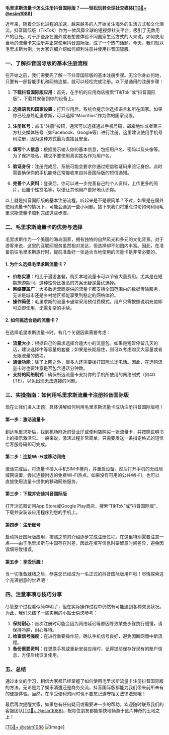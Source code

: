 **毛里求斯流量卡怎么注册抖音国际版？——轻松玩转全球社交媒体[[TG💪+ @esim1088](https://t.me/s/esim1088)]**

近年来，随着全球化进程的加速，越来越多的人开始关注海外的生活方式和文化潮流。抖音国际版（TikTok）作为一款风靡全球的短视频社交平台，吸引了无数用户的目光。对于那些身在国外或者想要体验不同国家生活方式的人来说，如何使用当地的流量卡来注册并正常使用抖音国际版，成了一个热门话题。今天，我们就以毛里求斯为例，为大家详细介绍如何顺利注册并使用抖音国际版。

### **一、了解抖音国际版的基本注册流程**

在开始之前，我们需要先了解一下抖音国际版的基本注册步骤。无论你身处何地，只要有一部智能手机和网络连接，就可以轻松完成注册。以下是通用的注册步骤：

1. **下载抖音国际版应用**：首先，在手机的应用商店搜索“TikTok”或“抖音国际版”，下载并安装到你的设备上。
   
2. **选择语言和国家设置**：打开应用后，系统会提示你选择语言和所在国家。如果你已经身处毛里求斯，可以选择“Mauritius”作为你的国家设置。

3. **注册账号**：点击“注册”按钮，通常可以选择通过手机号码、邮箱地址或者第三方社交媒体账号（如Facebook、Google等）进行注册。这里建议使用手机号码注册，因为这种方式最为直接且安全。

4. **填写个人信息**：根据提示输入你的基本信息，包括用户名、密码以及头像等。为了保护隐私，建议不要使用真实姓名作为用户名。

5. **验证身份**：注册完成后，系统可能会要求你通过短信验证码来验证身份。此时需要确保你的手机能够正常接收来自抖音国际版的短信通知。

6. **完善个人资料**：登录后，你可以进一步完善自己的个人资料，上传更多的照片，设置个性签名等，以便让其他用户更好地认识你。

以上就是抖音国际版的基本注册流程，听起来是不是很简单？不过，如果是在国外使用流量卡的情况下，可能会遇到一些小问题。接下来我们将重点讨论如何利用毛里求斯流量卡顺利完成这些步骤。

### **二、毛里求斯流量卡的优势与选择**

毛里求斯作为一个美丽的海岛国家，拥有独特的自然风光和多元的文化背景。对于游客来说，这里的互联网服务虽然相对发达，但选择却不如国内丰富。因此，在准备前往毛里求斯旅行时，提前准备好一张适合当地使用的流量卡是非常必要的。

#### **1. 为什么选择毛里求斯流量卡？**
- **价格实惠**：相比于漫游套餐，购买本地流量卡可以节省大量费用。尤其是在短期旅游期间，这种性价比极高的方案无疑是最优选择。
- **网络覆盖广**：大多数运营商提供的流量卡都支持全国范围内的数据传输服务，无论是城市还是乡村地区都能享受到稳定的网络体验。
- **操作简便**：毛里求斯的流量卡通常采用预付费模式，用户只需按照说明充值即可立即使用，无需复杂的手续。

#### **2. 如何挑选合适的流量卡？**
在选择毛里求斯流量卡时，有几个关键因素需要考虑：
- **流量大小**：根据自己的需求选择合适大小的流量包。如果是短暂停留几天的话，建议选择中等容量的套餐；如果是长期居住，则可以考虑购买大容量或者无限流量的选项。
- **通话功能**：除了上网之外，很多人还需要拨打国际长途电话。因此，在选购流量卡时也要注意是否包含通话分钟数。
- **支持的网络制式**：确保所选流量卡支持你的手机所使用的网络制式（如4G LTE），以免出现无法连接的问题。

### **三、实操指南：如何用毛里求斯流量卡注册抖音国际版**

现在让我们进入正题，具体讲解如何利用毛里求斯流量卡成功注册抖音国际版吧！

#### **第一步：激活流量卡**
到达毛里求斯后，找到机场附近的营业厅或便利店购买一张流量卡，并按照说明书上的指示激活它。一般来说，激活过程非常简单，只需要发送一条指定格式的短信给客服号码即可完成。

#### **第二步：连接Wi-Fi或移动网络**
激活完成后，将流量卡插入手机SIM卡槽内，并重启设备。然后打开手机的无线局域网设置，尝试连接附近的免费Wi-Fi热点。如果没有可用的公共Wi-Fi，也可以直接使用流量卡提供的移动网络服务。

#### **第三步：下载并安装抖音国际版**
打开浏览器访问App Store或Google Play商店，搜索“TikTok”或“抖音国际版”，下载并安装该应用程序到您的手机上。

#### **第四步：注册账号**
启动抖音国际版应用，按照之前的介绍逐步完成注册过程。在这里特别需要注意一点——由于毛里求斯与中国存在时差，因此在填写信息时要留意时间差异，避免因误填导致错误。

#### **第五步：享受乐趣！**
当一切准备就绪之后，恭喜您已经成为一名正式的抖音国际版用户啦！尽情探索这个充满创意的世界吧！

### **四、注意事项与技巧分享**

尽管整个过程看似简单明了，但在实际操作过程中仍然有可能遇到各种突发状况。为此，我们总结了一些实用的小贴士供您参考：

1. **保持耐心**：首次注册时可能会因为网络延迟等原因导致某些步骤执行缓慢，请保持冷静，耐心等待。
2. **检查信号强度**：在进行重要操作前，确认手机信号良好，避免因断网而中断流程。
3. **备份重要资料**：在更换手机或重新安装应用时，记得提前保存好现有的账户信息，方便后续恢复使用。

### **五、总结**

通过本文的学习，相信大家都已经掌握了如何使用毛里求斯流量卡注册抖音国际版的方法。无论是为了娱乐消遣还是商务交流，抖音国际版都能为我们带来前所未有的便捷体验。当然，在享受便利的同时也不要忘记遵守相关法律法规哦！

最后再次提醒大家，如果您有任何疑问或需要进一步的帮助，欢迎随时联系我们的客服团队[[TG💪+ @esim1088](https://t.me/s/esim1088)]。祝每位朋友都能愉快地畅游于这片神奇的土地之上！

[[TG💪+ @esim1088](https://t.me/s/esim1088) ![Image](https://i.postimg.cc/4NQfJmqS/Snipaste-2025-05-13-00-14-12.png)]